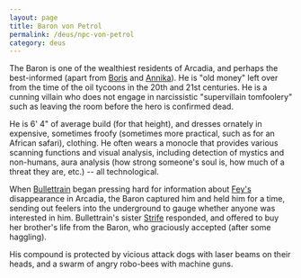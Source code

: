 ```yaml
---
layout: page
title: Baron von Petrol
permalink: /deus/npc-von-petrol
category: deus
---
```

The Baron is one of the wealthiest residents of Arcadia, and perhaps the best-informed (apart from [Boris](npc-boris) and [Annika](npc-annika)). He is &quot;old money&quot; left over from the time of the oil tycoons in the 20th and 21st centuries. He is a cunning villain who does not engage in narcissistic &quot;supervillain tomfoolery&quot; such as leaving the room before the hero is confirmed dead.

He is 6' 4&quot; of average build (for that height), and dresses ornately in expensive, sometimes froofy (sometimes more practical, such as for an African safari), clothing. He often wears a monocle that provides various scanning functions and visual analysis, including detection of mystics and non-humans, aura analysis (how strong someone's soul is, how much of a threat they are, etc.) -- all technological.

When [Bullettrain](npc-marcus) began pressing hard for information about [Fey's](char-public-danielle) disappearance in Arcadia, the Baron captured him and held him for a time, sending out feelers into the underground to gauge whether anyone was interested in him. Bullettrain's sister [Strife](npc-strife) responded, and offered to buy her brother's life from the Baron, who graciously accepted (after some haggling).

His compound is protected by vicious attack dogs with laser beams on their heads, and a swarm of angry robo-bees with machine guns.
